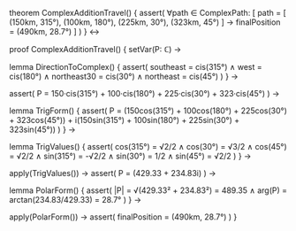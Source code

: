 theorem ComplexAdditionTravel() {
  assert(
    ∀path ∈ ComplexPath: [
      path = [
        (150km, 315°),
        (100km, 180°),
        (225km, 30°),
        (323km, 45°)
      ] →
      finalPosition = (490km, 28.7°)
    ]
  )
} ↔

proof ComplexAdditionTravel() {
  setVar(P: ℂ) →
  
  lemma DirectionToComplex() {
    assert(
      southeast = cis(315°) ∧
      west = cis(180°) ∧
      northeast30 = cis(30°) ∧
      northeast = cis(45°)
    )
  } →

  assert(
    P = 150·cis(315°) + 100·cis(180°) + 225·cis(30°) + 323·cis(45°)
  ) →

  lemma TrigForm() {
    assert(
      P = (150cos(315°) + 100cos(180°) + 225cos(30°) + 323cos(45°)) +
          i(150sin(315°) + 100sin(180°) + 225sin(30°) + 323sin(45°))
    )
  } →

  lemma TrigValues() {
    assert(
      cos(315°) = √2/2 ∧
      cos(30°) = √3/2 ∧
      cos(45°) = √2/2 ∧
      sin(315°) = -√2/2 ∧
      sin(30°) = 1/2 ∧
      sin(45°) = √2/2
    )
  } →

  apply(TrigValues()) →
  assert(
    P = (429.33 + 234.83i)
  ) →

  lemma PolarForm() {
    assert(
      |P| = √(429.33² + 234.83²) = 489.35 ∧
      arg(P) = arctan(234.83/429.33) = 28.7°
    )
  } →

  apply(PolarForm()) →
  assert(
    finalPosition = (490km, 28.7°)
  )
}